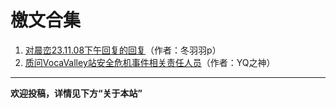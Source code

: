 # 檄文合集

1. [对晨峦23.11.08下午回复的回复](/assets/pdf/Response-to-CL-11-08.pdf)（作者：冬羽羽p）
2. [质问VocaValley站安全危机事件相关责任人员](/index.html?page=pages/blames/Blame-to-the-leader-of-vocavalley.md)（作者：YQ之神）

-----
**欢迎投稿，详情见下方“关于本站”**